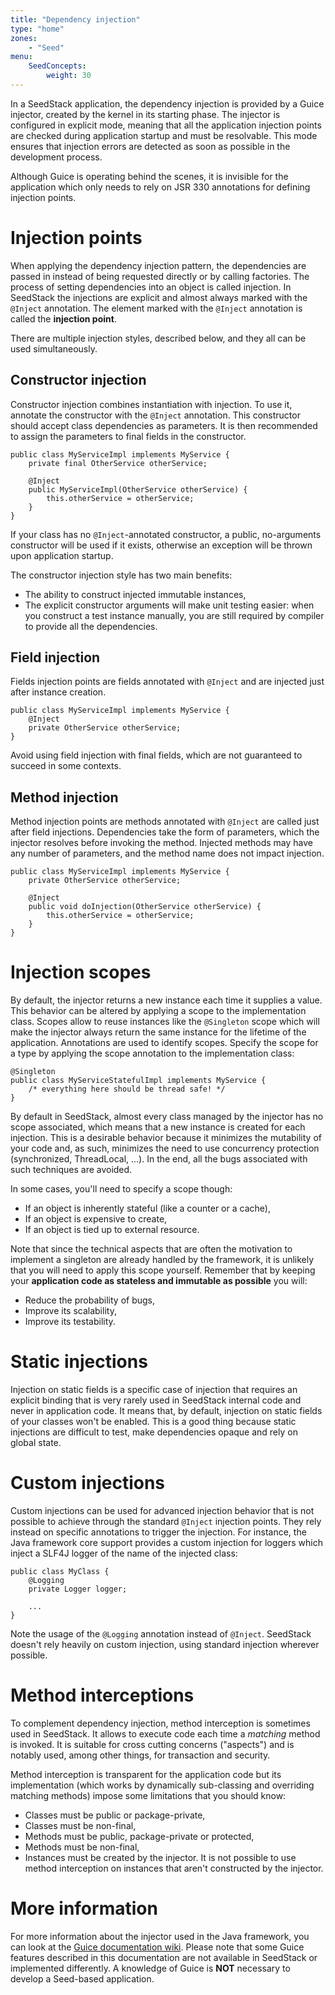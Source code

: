```yaml
---
title: "Dependency injection"
type: "home"
zones:
    - "Seed"
menu:
    SeedConcepts:
        weight: 30
---
```


In a SeedStack application, the dependency injection is provided by a Guice injector, created by the kernel in its
starting phase. The injector is configured in explicit mode, meaning that all the application injection points
are checked during application startup and must be resolvable. This mode ensures that injection errors are detected as
soon as possible in the development process.

Although Guice is operating behind the scenes, it is invisible for the application which only needs to rely on JSR 330
annotations for defining injection points.

# Injection points

When applying the dependency injection pattern, the dependencies are passed in instead of being requested directly or
by calling factories. The process of setting dependencies into an object is called injection. In SeedStack the injections
are explicit and almost always marked with the `@Inject` annotation. The element marked with the `@Inject` annotation
is called the **injection point**.

There are multiple injection styles, described below, and they all can be used simultaneously. 

## Constructor injection

Constructor injection combines instantiation with injection. To use it, annotate the constructor with the `@Inject`
annotation. This constructor should accept class dependencies as parameters. It is then recommended to assign the
parameters to final fields in the constructor.

    public class MyServiceImpl implements MyService {
        private final OtherService otherService;
        
        @Inject
        public MyServiceImpl(OtherService otherService) {
            this.otherService = otherService;
        }
    }

If your class has no `@Inject`-annotated constructor, a public, no-arguments constructor will be used if it exists,
otherwise an exception will be thrown upon application startup.

The constructor injection style has two main benefits:

* The ability to construct injected immutable instances,
* The explicit constructor arguments will make unit testing easier: when you construct a test instance manually, you 
are still required by compiler to provide all the dependencies.     

   
## Field injection

Fields injection points are fields annotated with `@Inject` and are injected just after instance creation.

    public class MyServiceImpl implements MyService {
        @Inject 
        private OtherService otherService;
    }

Avoid using field injection with final fields, which are not guaranteed to succeed in some contexts.

## Method injection

Method injection points are methods annotated with `@Inject` are called just after field injections. Dependencies take
the form of parameters, which the injector resolves before invoking the method. Injected methods may have any number of
parameters, and the method name does not impact injection.

    public class MyServiceImpl implements MyService {
        private OtherService otherService;

        @Inject
        public void doInjection(OtherService otherService) {
            this.otherService = otherService;
        }
    }

# Injection scopes

By default, the injector returns a new instance each time it supplies a value. This behavior can be altered by applying
a scope to the implementation class. Scopes allow to reuse instances like the `@Singleton` scope which will make the
injector always return the same instance for the lifetime of the application. Annotations are used to identify scopes. 
Specify the scope for a type by applying the scope annotation to the implementation class:

    @Singleton
    public class MyServiceStatefulImpl implements MyService {
        /* everything here should be thread safe! */
    }
    
By default in SeedStack, almost every class managed by the injector has no scope associated, which means that a new
instance is created for each injection. This is a desirable behavior because it minimizes the mutability of your code and, as
such, minimizes the need to use concurrency protection (synchronized, ThreadLocal, ...). In the end, all the bugs associated
with such techniques are avoided.

In some cases, you'll need to specify a scope though:

* If an object is inherently stateful (like a counter or a cache),
* If an object is expensive to create,
* If an object is tied up to external resource.

Note that since the technical aspects that are often the motivation to implement a singleton are already handled by
the framework, it is unlikely that you will need to apply this scope yourself. Remember that by keeping your **application
code as stateless and immutable as possible** you will:

* Reduce the probability of bugs,
* Improve its scalability,
* Improve its testability.

# Static injections

Injection on static fields is a specific case of injection that requires an explicit binding that is very rarely used
in SeedStack internal code and never in application code. It means that, by default, injection on static fields of your 
classes won't be enabled. This is a good thing because static injections are difficult to test, make dependencies opaque
and rely on global state.

# Custom injections

Custom injections can be used for advanced injection behavior that is not possible to achieve through the standard 
`@Inject` injection points. They rely instead on specific annotations to trigger the injection. For instance, the Java 
framework core support provides a custom injection for loggers which inject a SLF4J logger of the name of the injected 
class:
 
    public class MyClass {
        @Logging
        private Logger logger;
        
        ...
    }
    
Note the usage of the `@Logging` annotation instead of `@Inject`. SeedStack doesn't rely heavily on custom injection, using
standard injection wherever possible.

# Method interceptions

To complement dependency injection, method interception is sometimes used in SeedStack. It allows to execute code each
time a *matching* method is invoked. It is suitable for cross cutting concerns ("aspects") and is notably used, among
other things, for transaction and security.

Method interception is transparent for the application code but its implementation (which works by dynamically sub-classing
and overriding matching methods) impose some limitations that you should know:
 
* Classes must be public or package-private,
* Classes must be non-final,
* Methods must be public, package-private or protected,
* Methods must be non-final,
* Instances must be created by the injector. It is not possible to use method interception on instances that aren't 
constructed by the injector.

# More information

For more information about the injector used in the Java framework, you can look at the 
[Guice documentation wiki](https://github.com/google/guice/wiki). Please note that some Guice features described
in this documentation are not available in SeedStack or implemented differently. A knowledge of Guice is **NOT**
necessary to develop a Seed-based application.